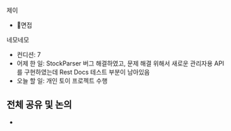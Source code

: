 
제이
- 면접

네모네모
- 컨디션: 7
- 어제 한 일: StockParser 버그 해결하였고, 문제 해결 위해서 새로운 관리자용 API를 구현하였는데 Rest Docs 테스트 부분이 남아있음
- 오늘 할 일: 개인 토이 프로젝트 수행

## 전체 공유 및 논의
- 